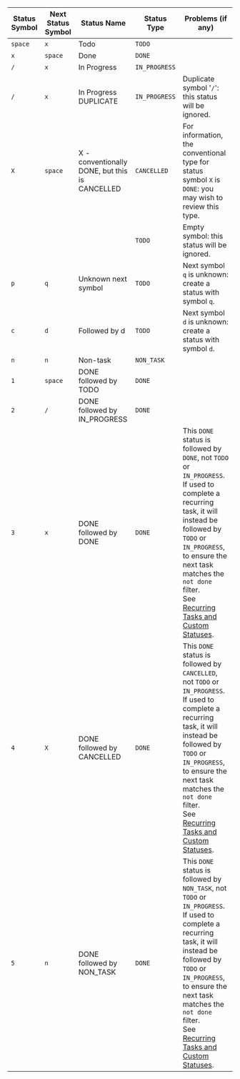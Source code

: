 | Status Symbol | Next Status Symbol | Status Name | Status Type | Problems (if any) |
| ----- | ----- | ----- | ----- | ----- |
| `space` | `x` | Todo | `TODO` |  |
| `x` | `space` | Done | `DONE` |  |
| `/` | `x` | In Progress | `IN_PROGRESS` |  |
| `/` | `x` | In Progress DUPLICATE | `IN_PROGRESS` | Duplicate symbol '`/`': this status will be ignored. |
| `X` | `space` | X - conventionally DONE, but this is CANCELLED | `CANCELLED` | For information, the conventional type for status symbol `X` is `DONE`: you may wish to review this type. |
|  |  |  | `TODO` | Empty symbol: this status will be ignored. |
| `p` | `q` | Unknown next symbol | `TODO` | Next symbol `q` is unknown: create a status with symbol `q`. |
| `c` | `d` | Followed by d | `TODO` | Next symbol `d` is unknown: create a status with symbol `d`. |
| `n` | `n` | Non-task | `NON_TASK` |  |
| `1` | `space` | DONE followed by TODO | `DONE` |  |
| `2` | `/` | DONE followed by IN_PROGRESS | `DONE` |  |
| `3` | `x` | DONE followed by DONE | `DONE` | This `DONE` status is followed by `DONE`, not `TODO` or `IN_PROGRESS`.<br>If used to complete a recurring task, it will instead be followed by `TODO` or `IN_PROGRESS`, to ensure the next task matches the `not done` filter. <br>See [Recurring Tasks and Custom Statuses](https://publish.obsidian.md/tasks/Getting+Started/Statuses/Recurring+Tasks+and+Custom+Statuses). |
| `4` | `X` | DONE followed by CANCELLED | `DONE` | This `DONE` status is followed by `CANCELLED`, not `TODO` or `IN_PROGRESS`.<br>If used to complete a recurring task, it will instead be followed by `TODO` or `IN_PROGRESS`, to ensure the next task matches the `not done` filter. <br>See [Recurring Tasks and Custom Statuses](https://publish.obsidian.md/tasks/Getting+Started/Statuses/Recurring+Tasks+and+Custom+Statuses). |
| `5` | `n` | DONE followed by NON_TASK | `DONE` | This `DONE` status is followed by `NON_TASK`, not `TODO` or `IN_PROGRESS`.<br>If used to complete a recurring task, it will instead be followed by `TODO` or `IN_PROGRESS`, to ensure the next task matches the `not done` filter. <br>See [Recurring Tasks and Custom Statuses](https://publish.obsidian.md/tasks/Getting+Started/Statuses/Recurring+Tasks+and+Custom+Statuses). |

